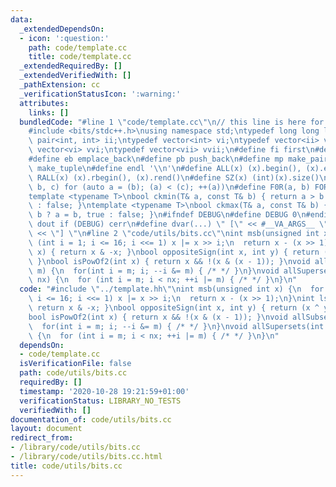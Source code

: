 ```yaml
---
data:
  _extendedDependsOn:
  - icon: ':question:'
    path: code/template.cc
    title: code/template.cc
  _extendedRequiredBy: []
  _extendedVerifiedWith: []
  _pathExtension: cc
  _verificationStatusIcon: ':warning:'
  attributes:
    links: []
  bundledCode: "#line 1 \"code/template.cc\"\n// this line is here for a reason\n\
    #include <bits/stdc++.h>\nusing namespace std;\ntypedef long long ll;\ntypedef\
    \ pair<int, int> ii;\ntypedef vector<int> vi;\ntypedef vector<ii> vii;\ntypedef\
    \ vector<vi> vvi;\ntypedef vector<vii> vvii;\n#define fi first\n#define se second\n\
    #define eb emplace_back\n#define pb push_back\n#define mp make_pair\n#define mt\
    \ make_tuple\n#define endl '\\n'\n#define ALL(x) (x).begin(), (x).end()\n#define\
    \ RALL(x) (x).rbegin(), (x).rend()\n#define SZ(x) (int)(x).size()\n#define FOR(a,\
    \ b, c) for (auto a = (b); (a) < (c); ++(a))\n#define F0R(a, b) FOR (a, 0, (b))\n\
    template <typename T>\nbool ckmin(T& a, const T& b) { return a > b ? a = b, true\
    \ : false; }\ntemplate <typename T>\nbool ckmax(T& a, const T& b) { return a <\
    \ b ? a = b, true : false; }\n#ifndef DEBUG\n#define DEBUG 0\n#endif\n#define\
    \ dout if (DEBUG) cerr\n#define dvar(...) \" [\" << #__VA_ARGS__ \": \" << (__VA_ARGS__)\
    \ << \"] \"\n#line 2 \"code/utils/bits.cc\"\nint msb(unsigned int x) {\n  for\
    \ (int i = 1; i <= 16; i <<= 1) x |= x >> i;\n  return x - (x >> 1);\n}\nint lsb(int\
    \ x) { return x & -x; }\nbool oppositeSign(int x, int y) { return (x ^ y) < 0;\
    \ }\nbool isPowOf2(int x) { return x && !(x & (x - 1)); }\nvoid allSubsets(int\
    \ m) {\n  for(int i = m; i; --i &= m) { /* */ }\n}\nvoid allSupersets(int m, int\
    \ nx) {\n  for (int i = m; i < nx; ++i |= m) { /* */ }\n}\n"
  code: "#include \"../template.hh\"\nint msb(unsigned int x) {\n  for (int i = 1;\
    \ i <= 16; i <<= 1) x |= x >> i;\n  return x - (x >> 1);\n}\nint lsb(int x) {\
    \ return x & -x; }\nbool oppositeSign(int x, int y) { return (x ^ y) < 0; }\n\
    bool isPowOf2(int x) { return x && !(x & (x - 1)); }\nvoid allSubsets(int m) {\n\
    \  for(int i = m; i; --i &= m) { /* */ }\n}\nvoid allSupersets(int m, int nx)\
    \ {\n  for (int i = m; i < nx; ++i |= m) { /* */ }\n}\n"
  dependsOn:
  - code/template.cc
  isVerificationFile: false
  path: code/utils/bits.cc
  requiredBy: []
  timestamp: '2020-10-28 19:21:59+01:00'
  verificationStatus: LIBRARY_NO_TESTS
  verifiedWith: []
documentation_of: code/utils/bits.cc
layout: document
redirect_from:
- /library/code/utils/bits.cc
- /library/code/utils/bits.cc.html
title: code/utils/bits.cc
---
```

